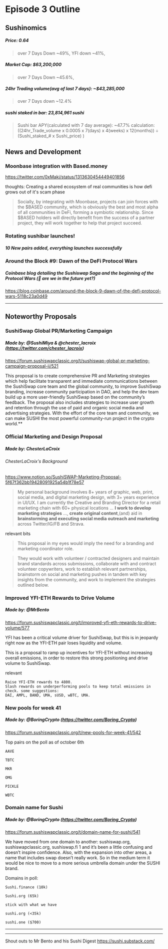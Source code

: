#  Episode 3 Outline
## Sushinomics
##### Price: 0.64
>over 7 Days Down ~49%, YFI down ~41%, 

##### Market Cap: $63,200,000
>over 7 Days Down ~45.6%, 

##### 24hr Trading volume(avg of last 7 days): ~$43,285,000
>over 7 Days down ~12.4%

##### sushi staked in bar: 23,814,961 sushi
> Sushi bar APY(calculated with 7 day average): ~47.7% 
>calculation: ((24hr_Trade_volume x 0.0005 x 7(days) x 4(weeks) x 12(months)) ÷ (Sushi_staked_# x Sushi_price) )

## News and Development


### Moonbase integration with Based.money

https://twitter.com/0xMaki/status/1313630454449401856

thoughts: Creating a shared ecosystem of real communities is how defi grows out of it's scam phase 


>Socially, by integrating with Moonbase, projects can join forces with the $BASED community, which is obviously the best and most alpha of all communities in DeFi, forming a symbiotic relationship. Since $BASED holders will directly benefit from the success of a partner project, they will work together to help that project succeed.


### Rotating sushibar launches!
##### 10 New pairs added, everything launches successfully


### Around the Block #9: Dawn of the DeFi Protocol Wars
##### Coinbase blog detailing the Sushiswap Saga and the beginning of the Protocol Wars (👀 are we in the future yet?)
https://blog.coinbase.com/around-the-block-9-dawn-of-the-defi-protocol-wars-5118c23a0d49


* * *

## Noteworthy Proposals
### SushiSwap Global PR/Marketing Campaign
##### Made by: @SushiMiya & @chester_lacroix (https://twitter.com/chester_lacroix)

https://forum.sushiswapclassic.org/t/sushiswap-global-pr-marketing-campaign-proposal-ii/521

This proposal is to create comprehensive PR and Marketing strategies which help facilitate transparent and immediate communications between the SushiSwap core team and the global community, to improve SushiSwap branding, increase community participation in DAO, and help the dev team build up a more user-friendly SushiSwap based on the community’s feedback. The proposal also includes strategies to increase user growth and retention through the use of paid and organic social media and advertising strategies. With the effort of the core team and community, we can make SUSHI the most powerful community-run project in the crypto world.**

### Official Marketing and Design Proposal 
##### Made by: ChesterLaCroix 
###### ChesterLaCroix's Background

https://www.notion.so/SushiSWAP-Marketing-Proposal-5f67f362bb19428091925a54b1f78e57

> My personal background involves 8+ years of graphic, web, print, social media, and digital marketing design, with 3+ years experience in UI/UX.
>I am currently the Creative and Branding Director for a retail marketing chain with 60+ physical locations ...  **I work to develop marketing strategies** ..., **create original content**,(and) aid in **brainstorming and executing social media outreach and marketing** across Twitter/IG/FB and Strava.

relevant bits

> This proposal in my eyes would imply the need for a branding and marketing coordinator role.

> They would work with volunteer / contracted designers and maintain brand standards across submissions, collaborate with and contract volunteer copywriters, work to establish relevant partnerships, brainstorm on social and marketing pushes in tandem with key insights from the community, and work to implement the strategies outlined below.

### Improved YFI-ETH Rewards to Drive Volume
##### Made by: @MrBento 

https://forum.sushiswapclassic.org/t/improved-yfi-eth-rewards-to-drive-volume/577

YFI has been a critical volume driver for SushiSwap, but this is in jeopardy right now as the YFI-ETH pair loses liquidity and volume.

This is a proposal to ramp up incentives for YFI-ETH without increasing overall emissions, in order to restore this strong positioning and drive volume to SushiSwap.

relevant
>

    Raise YFI-ETH rewards to 4800.
    Slash rewards on underperforming pools to keep total emissions in check. some suggestions: 
    DAI, AMPL, BAND, UMA, sUSD, wBTC, UMA.


### New pools for week 41
##### Made by: @BoringCrypto (https://twitter.com/Boring_Crypto)

https://forum.sushiswapclassic.org/t/new-pools-for-week-41/542

Top pairs on the poll as of october 6th
> 
    
    AAVE
    
    TBTC
    
    MKR
    
    OMG
    
    PICKLE
    
    WBTC
    
    
    
    
    
    
    
    
    
    
    
    


### Domain name for Sushi
##### Made by: @BoringCrypto (https://twitter.com/Boring_Crypto)

https://forum.sushiswapclassic.org/t/domain-name-for-sushi/541

We have moved from one domain to another: sushiswap.org, sushiswapclassic.org, sushiswap.fi 1 and it’s been a little confusing and doesn’t inspire confidence. Also, with the expansion into other areas, a name that includes swap doesn’t really work. So in the medium term it would be nice to move to a more serious umbrella domain under the SUSHI brand.

Domains in poll:
>
    
    Sushi.finance (10k)
    
    Sushi.org (65k)
    
    stick with what we have
    
    sushi.org (<35k)
    
    sushi.one ($700)
    
    
    



***




***

Shout outs to Mr Bento and his Sushi Digest https://sushi.substack.com/


